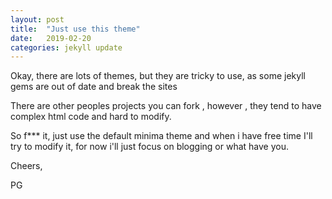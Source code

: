 ```yaml
---
layout: post
title:  "Just use this theme"
date:   2019-02-20
categories: jekyll update
---
```


Okay, there are lots of themes, but they are tricky to use, as some
jekyll gems are out of date and break the sites

There are other peoples projects you can fork , however , they tend
to have complex html code and hard to modify.

So f*** it, just use the default minima theme and when i have free
time I'll try to modify it, for now i'll just focus on blogging or
what have you.

Cheers,

PG
